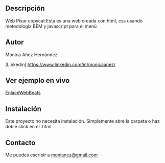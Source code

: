 ## Descripción
Web Pixar copycat
Esta es una web creada con html, css usando metodología BEM y javascript para el menú

## Autor
Mónica Añez Hernández

[Linkedin] https://www.linkedin.com/in/monicaanez/

## Ver ejemplo en vivo
[EnlaceWebBeats](https://monianez.github.io/Web-beats/)

## Instalación
Este proyecto no necesita instalación. Simplemente abre la carpeta o haz doble click en el .html

## Contacto
Me puedes escribir a monianez@gmail.com
